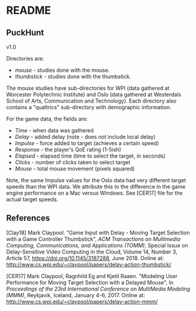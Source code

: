 # README

## PuckHunt

v1.0

Directories are:

+ *mouse* - studies done with the mouse.
+ *thumbstick* - studies done with the thumbstick.

The mouse studies have sub-directories for WPI (data gathered at
Worcester Polytechnic Institute) and Oslo (data gathered at Westerdals
School of Arts, Communication and Technology).  Each directory also
contains a "qualtrics" sub-directory with demographic information.

For the game data, the fields are:

+ *Time* - when data was gathered
+ *Delay* - added delay (note - does *not* include local delay)
+ *Impulse* - force added to target (achieves a certain speed)
+ *Response* - the player's QoE rating (1-5ish)
+ *Elapsed* -  elapsed time (time to select the target, in seconds)
+ *Clicks* - number of clicks taken to select target
+ *Mouse* - total mouse movement (pixels squared)

Note, the same Impulse values for the Oslo data had very different
target speeds than the WPI data.  We attribute this to the difference
in the game engine performance on a Mac versus Windows.  See [CER17]
file for the actual target speeds.

## References

[Clay18] Mark Claypool. "Game Input with Delay - Moving Target
Selection with a Game Controller Thumbstick", *ACM Transactions on
Multimedia Computing, Communications, and Applications (TOMM)*,
Special Issue on Delay-Sensitive Video Computing in the Cloud, Volume
14, Number 3, Article 57, https://doi.org/10.1145/3187288, June
2018. Online at:
http://www.cs.wpi.edu/~claypool/papers/delay-action-thumbstick/

[CER17] Mark Claypool, Ragnhild Eg and Kjetil Raaen. "Modeling User
Performance for Moving Target Selection with a Delayed Mouse", In
*Proceedings of the 23rd International Conference on MultiMedia
Modeling (MMM)*, Reykjavik, Iceland, January 4-6, 2017. Online at:
http://www.cs.wpi.edu/~claypool/papers/delay-action-mmm/

